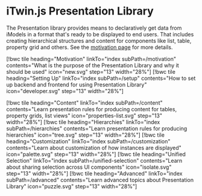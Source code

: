 # iTwin.js Presentation Library

The Presentation library provides means to declaratively get data from iModels in a format that's ready to be displayed to end users. That includes creating hierarchical structures and content for components like list, table, property grid and others. See the [motivation page](./motivation/index.md) for more details.

[!bwc tile heading="Motivation" linkTo="index subPath=/motivation" contents="What is the purpose of the Presentation Library and why it should be used" icon="new.svg" step="13" width="28%"]
[!bwc tile heading="Setting Up" linkTo="index subPath=/setup" contents="How to set up backend and frontend for using Presentation Library" icon="developer.svg" step="13" width="28%"]

[!bwc tile heading="Content" linkTo="index subPath=/content" contents="Learn presentation rules for producing content for tables, property grids, list views" icon="properties-list.svg" step="13" width="28%"]
[!bwc tile heading="Hierarchies" linkTo="index subPath=/hierarchies" contents="Learn presentation rules for producing hierarchies" icon="tree.svg" step="13" width="28%"]
[!bwc tile heading="Customization" linkTo="index subPath=/customization" contents="Learn about customization of how instances are displayed" icon="palette.svg" step="13" width="28%"]
[!bwc tile heading="Unified Selection" linkTo="index subPath=/unified-selection" contents="Learn about sharing selection across UI components" icon="isolate.svg" step="13" width="28%"]
[!bwc tile heading="Advanced" linkTo="index subPath=/advanced" contents="Learn advanced topics about Presentation Library" icon="puzzle.svg" step="13" width="28%"]
